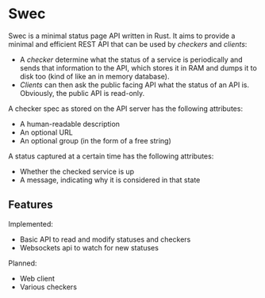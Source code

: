 # Swec

Swec is a minimal status page API written in Rust. It aims to provide a minimal and efficient REST API that can be used by *checkers* and *clients*:
- A *checker* determine what the status of a service is periodically and sends that information to the API, which stores it in RAM and dumps it to disk too (kind of like an in memory database).
- *Clients* can then ask the public facing API what the status of an API is. Obviously, the public API is read-only.

A checker spec as stored on the API server has the following attributes:
- A human-readable description
- An optional URL
- An optional group (in the form of a free string)

A status captured at a certain time has the following attributes:
- Whether the checked service is up
- A message, indicating why it is considered in that state

## Features

Implemented:
- Basic API to read and modify statuses and checkers
- Websockets api to watch for new statuses

Planned:
- Web client
- Various checkers

